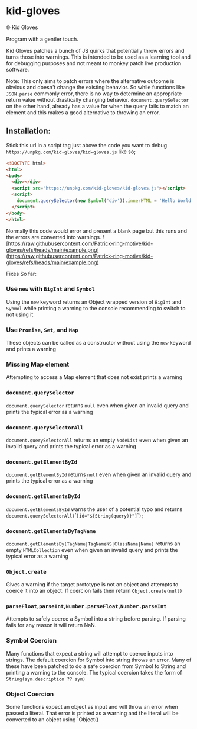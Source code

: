 # kid-gloves
🌐 Kid Gloves

Program with a gentler touch.


Kid Gloves patches a bunch of JS quirks that potentially throw errors and turns those into warnings. This is intended to be used as a learning tool and for debugging purposes and not meant to monkey patch live production software.

Note: This only aims to patch errors where the alternative outcome is obvious and doesn't change the existing behavior. So while functions like `JSON.parse` commonly error, there is no way to determine an appropriate return value without drastically changing behavior. `document.querySelector` on the other hand, already has a value for when the query fails to match an element and this makes a good alternative to throwing an error.

## Installation:
Stick this url in a script tag just above the code you want to debug `https://unpkg.com/kid-gloves/kid-gloves.js` like so;

```html
<!DOCTYPE html>
<html>
<body>
  <div></div>
  <script src="https://unpkg.com/kid-gloves/kid-gloves.js"></script>
  <script>
    document.querySelector(new Symbol('div')).innerHTML = 'Hello World';
  </script>
</body>
</html>
```

Normally this code would error and present a blank page but this runs and the errors are converted into warnings.
![https://raw.githubusercontent.com/Patrick-ring-motive/kid-gloves/refs/heads/main/example.png](https://raw.githubusercontent.com/Patrick-ring-motive/kid-gloves/refs/heads/main/example.png)

Fixes So far:

### Use `new` with `BigInt` and `Symbol`
Using the `new` keyword returns an Object wrapped version of `BigInt` and `Sybmol` while printing a warning to the console recommending to switch to not using it

### Use `Promise`, `Set`, and `Map`
These objects can be called as a constructor without using the `new` keyword and prints a warning

### Missing Map element
Attempting to access a Map element that does not exist prints a warning

### `document.querySelector`
`document.querySelector` returns `null` even when given an invalid query and prints the typical error as a warning

### `document.querySelectorAll`
`document.querySelectorAll` returns an empty `NodeList` even when given an invalid query and prints the typical error as a warning


### `document.getElementById`
`document.getElementById` returns `null` even when given an invalid query and prints the typical error as a warning

### `document.getElementsById`
`document.getElementsById` warns the user of a potential typo and returns `document.querySelectorAll(`\``[id="${String(query)}"]`\``);`

### `document.getElementsByTagName`
`document.getElementsBy(TagName|TagNameNS|ClassName|Name)` returns an empty `HTMLCollection` even when given an invalid query and prints the typical error as a warning

### `Object.create`
Gives a warning if the target prototype is not an object and attempts to coerce it into an object. If coercion fails then return `Object.create(null)`

### `parseFloat`,`parseInt`,`Number.parseFloat`,`Number.parseInt`
Attempts to safely coerce a Symbol into a string before parsing. If parsing fails for any reason it will return NaN.

### Symbol Coercion
Many functions that expect a string will attempt to coerce inputs into strings. The default coercion for Symbol into string throws an error. Many of these have been patched to do a safe coercion from Symbol to String and printing a warning to the console. The typical coercion takes the form of `String(sym.description ?? sym)`

### Object Coercion
Some functions expect an object as input and will throw an error when passed a literal. That error is printed as a warning and the literal will be converted to an object using `Object()